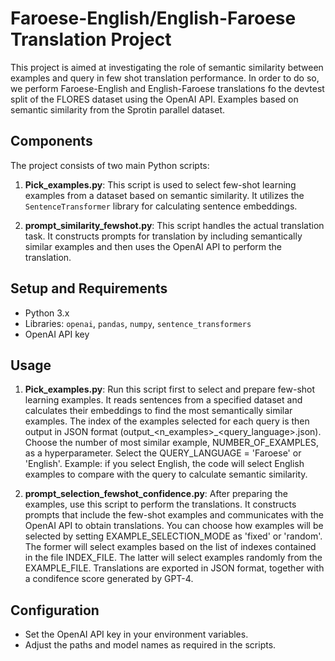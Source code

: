 # Faroese-English/English-Faroese Translation Project

This project is aimed at investigating the role of semantic similarity between examples and query in few shot translation performance. 
In order to do so, we perform Faroese-English and English-Faroese translations fo the devtest split of the FLORES dataset using the OpenAI API. Examples based on semantic similarity from the Sprotin parallel dataset.

## Components

The project consists of two main Python scripts:

1. **Pick_examples.py**: This script is used to select few-shot learning examples from a dataset based on semantic similarity. It utilizes the `SentenceTransformer` library for calculating sentence embeddings. 

2. **prompt_similarity_fewshot.py**: This script handles the actual translation task. It constructs prompts for translation by including semantically similar examples and then uses the OpenAI API to perform the translation.

## Setup and Requirements

- Python 3.x
- Libraries: `openai`, `pandas`, `numpy`, `sentence_transformers`
- OpenAI API key

## Usage

1. **Pick_examples.py**: Run this script first to select and prepare few-shot learning examples. It reads sentences from a specified dataset and calculates their embeddings to find the most semantically similar examples. The index of the examples selected for each query is then output in JSON format (output_<n_examples>_<query_language>.json). Choose the number of most similar example, NUMBER_OF_EXAMPLES, as a hyperparameter. Select the QUERY_LANGUAGE = 'Faroese' or 'English'. Example: if you select English, the code will select English examples to compare with the query to calculate semantic similarity. 

2. **prompt_selection_fewshot_confidence.py**: After preparing the examples, use this script to perform the translations. It constructs prompts that include the few-shot examples and communicates with the OpenAI API to obtain translations. You can choose how examples will be selected by setting EXAMPLE_SELECTION_MODE as 'fixed' or 'random'. The former will select examples based on the list of indexes contained in the file INDEX_FILE. The latter will select examples randomly from the EXAMPLE_FILE. 
Translations are exported in JSON format, together with a condifence score generated by GPT-4.

## Configuration

- Set the OpenAI API key in your environment variables.
- Adjust the paths and model names as required in the scripts.


